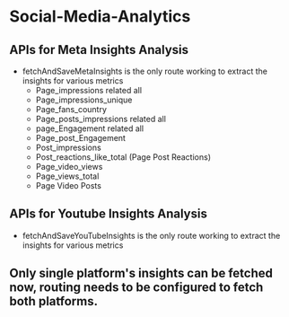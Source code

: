 # Social-Media-Analytics

## APIs for Meta Insights Analysis

- fetchAndSaveMetaInsights is the only route working to extract the insights for various metrics
  - Page_impressions related all
  - Page_impressions_unique
  - Page_fans_country
  - Page_posts_impressions related all
  - page_Engagement related all
  - Page_post_Engagement
  - Post_impressions
  - Post_reactions_like_total (Page Post Reactions)
  - Page_video_views
  - Page_views_total
  - Page Video Posts
 
## APIs for Youtube Insights Analysis

 - fetchAndSaveYouTubeInsights is the only route working to extract the insights for various metrics

## Only single platform's insights can be fetched now, routing needs to be configured to fetch both platforms.
